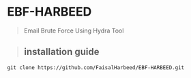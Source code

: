 # EBF-HARBEED


> Email Brute Force Using Hydra Tool

>## installation guide
`git clone https://github.com/FaisalHarbeed/EBF-HARBEED.git`
